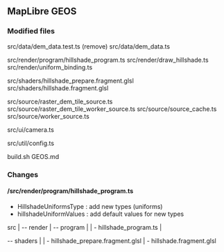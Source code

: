 ## MapLibre GEOS


### Modified files

src/data/dem_data.test.ts (remove)
src/data/dem_data.ts

src/render/program/hillshade_program.ts
src/render/draw_hillshade.ts
src/render/uniform_binding.ts

src/shaders/hillshade_prepare.fragment.glsl
src/shaders/hillshade.fragment.glsl

src/source/raster_dem_tile_source.ts
src/source/raster_dem_tile_worker_source.ts
src/source/source_cache.ts
src/source/worker_source.ts

src/ui/camera.ts

src/util/config.ts

build.sh
GEOS.md


### Changes

#### /src/render/program/hillshade_program.ts

- HillshadeUniformsType : add new types (uniforms)
- hillshadeUniformValues : add default values for new types


 src
 |
 -- render
  |
  -- program
   |
   | - hillshade_program.ts
   |

-- shaders
 |
 | - hillshade_prepare.fragment.glsl
 | - hillshade.fragment.glsl

